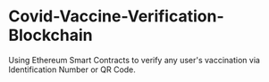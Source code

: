 # Covid-Vaccine-Verification-Blockchain
Using Ethereum Smart Contracts to verify any user's vaccination via Identification Number or QR Code.
